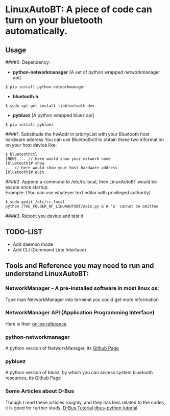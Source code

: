# LinuxAutoBT: A piece of code can turn on your bluetooth automatically.

## Usage
####0. Dependency:  
- **python-networkmanager** [A set of python wrapped networkmanager api]
```
$ pip install python-networkmanager
```
- **bluetooth.h**  
```
$ sudo apt-get install libbluetooth-dev
```
- **pybluez** [A python wrapped bluez api]
```
$ pip install pybluez
```
####1. Substitude the hwAddr in priortyList with your Bluetooth host hardware address
You can use Bluetoothctl to obtain these two information on your host device like:  
```
$ bluetoothctl
[NEW] ... // here would show your network name
[bluetooth]# show
... // here would show your host hardware address
[bluetooth]# quit
```
####2. Append a commond to /etc/rc.local, then LinuxAutoBT would be excute once startup.  
Example: (You can use whatever text editor with privileged authority)  
```
$ sudo gedit /etc/rc.local
python /THE_FOLDER_OF_LINUXAUTOBT/main.py & # '&' cannot be omitted 
```
####3. Reboot you device and test it

## TODO-LIST
- Add daemon mode
- Add CLI (Command Line Interface)

## Tools and Reference you may need to run and understand LinuxAutoBT:
### NetworkManager - A pre-installed software in most linux os;
Type man NetworkManager into terminal you could get more information
### NetworkManager API (Application Programming Interface)
Here is their [online reference](https://developer.gnome.org/NetworkManager/1.2/spec.html)
### python-networkmanager
A python version of NetworkManager, 
its [Github Page](https://github.com/seveas/python-networkmanager)
### pybluez
A python version of bluez, by which you can access system bluetooth resources, 
its [Github Page](https://github.com/pybluez/pybluez)
### Some Articles about D-Bus
Though I read these articles roughly, and they has less related to the codes, it is good for further study.
[D-Bus Tutorial](https://dbus.freedesktop.org/doc/dbus-tutorial.html)
[dbus-python tutorial](https://dbus.freedesktop.org/doc/dbus-python/tutorial.html)
